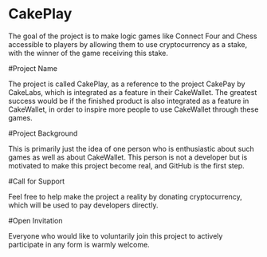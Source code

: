 # CakePlay

The goal of the project is to make logic games like Connect Four and Chess accessible to players by allowing them to use cryptocurrency as a stake, with the winner of the game receiving this stake.

#Project Name

The project is called CakePlay, as a reference to the project CakePay by CakeLabs, which is integrated as a feature in their CakeWallet.
The greatest success would be if the finished product is also integrated as a feature in CakeWallet, in order to inspire more people to use CakeWallet through these games.

#Project Background

This is primarily just the idea of one person who is enthusiastic about such games as well as about CakeWallet.
This person is not a developer but is motivated to make this project become real, and GitHub is the first step.

#Call for Support

Feel free to help make the project a reality by donating cryptocurrency, which will be used to pay developers directly.

#Open Invitation

Everyone who would like to voluntarily join this project to actively participate in any form is warmly welcome.

